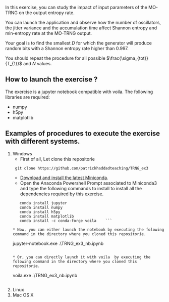 In this exercise, you can study the impact of input parameters of the MO-TRNG on the output entropy rate.

You can launch the application and observe how the number of oscillators, the jitter variance and the accumulation time affect  Shannon entropy and min-entropy rate at the MO-TRNG output.

Your goal is to find the smallest $D$ for which the generator will produce random bits with a Shannon entropy rate higher than 0.997.

You should repeat the procedure for all possible $\frac{\sigma_{tot}}{T_{1}}$ and $N$ values.


## How to launch the exercise ?
The exercise is a jupyter notebook compatible with voila.
The following libraries are required:
* numpy
* h5py
* matplotlib
## Examples of procedures to execute the exercise with different systems.
1. Windows
    * First of all, Let clone this repositorie
    ```
     git clone https://github.com/patrickhaddadteaching/TRNG_ex3
    ```
    * [Download and install the latest Miniconda](https://docs.conda.io/en/latest/miniconda.html#latest-miniconda-installer-links).
    * Open the Anaconda Powershell Prompt associated to Miniconda3 and type the following commands to install  to install all the dependencies required by this exercise.
     ```
        conda install jupyter
        conda install numpy
        conda install h5py
        conda install matplotlib
        conda install -c conda-forge voila    ```
    
    * Now, you can either launch the notebook by executing the folowing command in the directory where you cloned this repositorie.
    ```
    jupyter-notebook.exe .\TRNG_ex3_nb.ipynb
    ```
    
    * Or, you can directly launch it with voila  by executing the folowing command in the directory where you cloned this repositorie.
    ```
    voila.exe .\TRNG_ex3_nb.ipynb
    ```
2. Linux
3. Mac OS X

